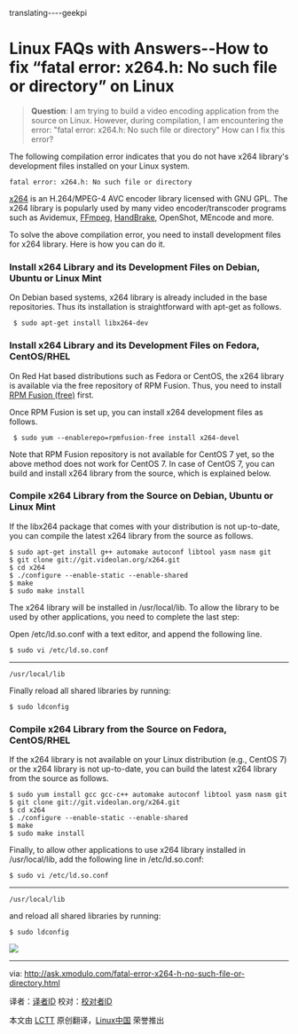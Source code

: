 translating----geekpi

Linux FAQs with Answers--How to fix “fatal error: x264.h: No such file or directory” on Linux
================================================================================
> **Question**: I am trying to build a video encoding application from the source on Linux. However, during compilation, I am encountering the error: "fatal error: x264.h: No such file or directory" How can I fix this error?

The following compilation error indicates that you do not have x264 library's development files installed on your Linux system.

    fatal error: x264.h: No such file or directory

[x264][1] is an H.264/MPEG-4 AVC encoder library licensed with GNU GPL. The x264 library is popularly used by many video encoder/transcoder programs such as Avidemux, [FFmpeg][2], [HandBrake][3], OpenShot, MEncode and more.

To solve the above compilation error, you need to install development files for x264 library. Here is how you can do it.

### Install x264 Library and its Development Files on Debian, Ubuntu or Linux Mint ###

On Debian based systems, x264 library is already included in the base repositories. Thus its installation is straightforward with apt-get as follows.

     $ sudo apt-get install libx264-dev

### Install x264 Library and its Development Files on Fedora, CentOS/RHEL ###

On Red Hat based distributions such as Fedora or CentOS, the x264 library is available via the free repository of RPM Fusion. Thus, you need to install [RPM Fusion (free)][4] first.

Once RPM Fusion is set up, you can install x264 development files as follows.

     $ sudo yum --enablerepo=rpmfusion-free install x264-devel 

Note that RPM Fusion repository is not available for CentOS 7 yet, so the above method does not work for CentOS 7. In case of CentOS 7, you can build and install x264 library from the source, which is explained below.

### Compile x264 Library from the Source on Debian, Ubuntu or Linux Mint ###

If the libx264 package that comes with your distribution is not up-to-date, you can compile the latest x264 library from the source as follows.

    $ sudo apt-get install g++ automake autoconf libtool yasm nasm git
    $ git clone git://git.videolan.org/x264.git
    $ cd x264
    $ ./configure --enable-static --enable-shared
    $ make
    $ sudo make install 

The x264 library will be installed in /usr/local/lib. To allow the library to be used by other applications, you need to complete the last step:

Open /etc/ld.so.conf with a text editor, and append the following line.

    $ sudo vi /etc/ld.so.conf 

----------

    /usr/local/lib

Finally reload all shared libraries by running:

    $ sudo ldconfig

### Compile x264 Library from the Source on Fedora, CentOS/RHEL ###

If the x264 library is not available on your Linux distribution (e.g., CentOS 7) or the x264 library is not up-to-date, you can build the latest x264 library from the source as follows.

    $ sudo yum install gcc gcc-c++ automake autoconf libtool yasm nasm git
    $ git clone git://git.videolan.org/x264.git
    $ cd x264
    $ ./configure --enable-static --enable-shared
    $ make
    $ sudo make install 

Finally, to allow other applications to use x264 library installed in /usr/local/lib, add the following line in /etc/ld.so.conf:

    $ sudo vi /etc/ld.so.conf 

----------

    /usr/local/lib

and reload all shared libraries by running:

    $ sudo ldconfig 

![](https://farm8.staticflickr.com/7350/16453197512_7c18c5c09e_b.jpg)

--------------------------------------------------------------------------------

via: http://ask.xmodulo.com/fatal-error-x264-h-no-such-file-or-directory.html

译者：[译者ID](https://github.com/译者ID)
校对：[校对者ID](https://github.com/校对者ID)

本文由 [LCTT](https://github.com/LCTT/TranslateProject) 原创翻译，[Linux中国](http://linux.cn/) 荣誉推出

[1]:http://www.videolan.org/developers/x264.html
[2]:http://ask.xmodulo.com/compile-ffmpeg-centos-fedora-rhel.html
[3]:http://xmodulo.com/how-to-install-handbrake-on-linux.html
[4]:http://xmodulo.com/how-to-install-rpm-fusion-on-fedora.html
